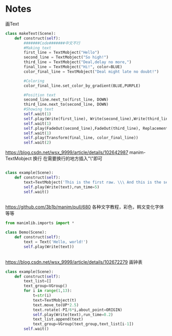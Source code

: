 # Notes


画Text

```python 
class makeText(Scene):
    def construct(self):
        #######Code#######中文不行
        #Making text
        first_line = TextMobject("Hello")
        second_line = TextMobject("So high!")
        third_line = TextMobject("Deal,delay no more,")
        final_line = TextMobject("Hi!", color=BLUE)
        color_final_line = TextMobject("Deal might late no doubt!")

        #Coloring
        color_final_line.set_color_by_gradient(BLUE,PURPLE)

        #Position text
        second_line.next_to(first_line, DOWN)
        third_line.next_to(second_line, DOWN)
        #Showing text
        self.wait(1)
        self.play(Write(first_line), Write(second_line),Write(third_line))
        self.wait(1)
        self.play(FadeOut(second_line),FadeOut(third_line), ReplacementTransform(first_line, final_line))
        self.wait(1)
        self.play(Transform(final_line, color_final_line))
        self.wait(2)

```

https://blog.csdn.net/wsx_9999/article/details/102642987
manim-TextMobject 换行
在需要换行的地方插入"\\\"即可

```python 

class example(Scene):
    def construct(self):
        text=TextMobject('This is the first raw. \\\ And this is the second raw.')
        self.play(Write(text),run_time=5)
        self.wait()
        
```

https://github.com/3b1b/manim/pull/680  各种文字教程，彩色，韩文变化字体等等

```python 
from manimlib.imports import *

class Demo(Scene):
    def construct(self):
        text = Text('Hello, world!')
        self.play(Write(text))
        
```

https://blog.csdn.net/wsx_9999/article/details/102672279
画钟表

```python 
class example(Scene):
    def construct(self):
        text_list=[]
        text_group=VGroup()
        for i in range(1,13):
            t=str(i)
            text=TextMobject(t)
            text.move_to(UP*2.5)
            text.rotate(-PI/6*i,about_point=ORIGIN)
            self.play(Write(text),run_time=0.2)
            text_list.append(text)
            text_group=VGroup(text_group,text_list[i-1])
        self.wait()
```

```python 


```



```python 


```



```python 


```



```python 


```



```python 


```


```python 


```


```python 


```


```python 


```


```python 


```


```python 


```


```python 


```


```python 


```



```python 


```



```python 


```



```python 


```



```python 


```


```python 


```


```python 


```


```python 


```


```python 


```


```python 


```


```python 


```



```python 


```



```python 


```



```python 


```



```python 


```



```python 


```


```python 


```


```python 


```


```python 


```


```python 


```


```python 


```


```python 


```

```python 


```



```python 


```



```python 


```



```python 


```



```python 


```


```python 


```


```python 


```


```python 


```


```python 


```


```python 


```


```python 


```

```python 


```



```python 


```



```python 


```



```python 


```



```python 


```


```python 


```


```python 


```


```python 


```


```python 


```


```python 


```


```python 


```






```python 


```



```python 


```



```python 


```



```python 


```



```python 


```


```python 


```


```python 


```


```python 


```


```python 


```


```python 


```


```python 


```

```python 


```



```python 


```



```python 


```



```python 


```



```python 


```


```python 


```


```python 


```


```python 


```


```python 


```


```python 


```


```python 


```


```python 


```



```python 


```



```python 


```



```python 


```



```python 


```


```python 


```


```python 


```


```python 


```


```python 


```


```python 


```


```python 


```



```python 


```



```python 


```



```python 


```



```python 


```



```python 


```


```python 


```


```python 


```


```python 


```


```python 


```


```python 


```


```python 


```

```python 


```



```python 


```



```python 


```



```python 


```



```python 


```


```python 


```


```python 


```


```python 


```


```python 


```


```python 


```


```python 


```

```python 


```



```python 


```



```python 


```



```python 


```



```python 


```


```python 


```


```python 


```


```python 


```


```python 


```


```python 


```


```python 


```






```python 


```



```python 


```



```python 


```



```python 


```



```python 


```


```python 


```


```python 


```


```python 


```


```python 


```


```python 


```


```python 


```

















